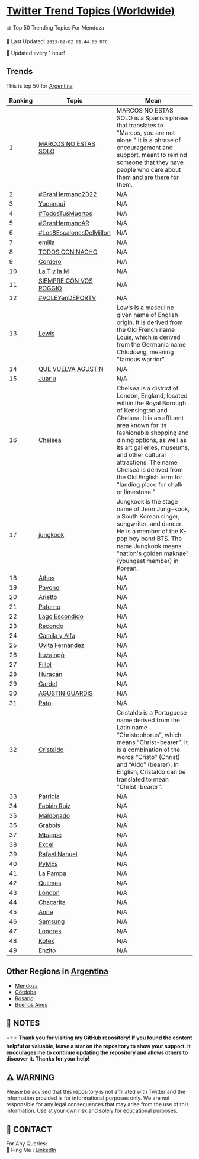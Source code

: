 [Twitter Trend Topics (Worldwide)](https://github.com/ErcinDedeoglu/Twitter-Trend-Topics)
==========


📊 Top 50 Trending Topics For Mendoza

📆 Last Updated: `2023-02-02 01:44:06 UTC`

🔧 Updated every 1 hour!


## Trends

This is top 50 for [Argentina](</Argentina>)

| Ranking | Topic | Mean |
| ------- | ------------ | ------------ |
| 1 | [MARCOS NO ESTAS SOLO](http://twitter.com/search?q=MARCOS+NO+ESTAS+SOLO) | MARCOS NO ESTAS SOLO is a Spanish phrase that translates to "Marcos, you are not alone." It is a phrase of encouragement and support, meant to remind someone that they have people who care about them and are there for them. |
| 2 | [#GranHermano2022](http://twitter.com/search?q=%23GranHermano2022) | N/A |
| 3 | [Yupanqui](http://twitter.com/search?q=Yupanqui) | N/A |
| 4 | [#TodosTusMuertos](http://twitter.com/search?q=%23TodosTusMuertos) | N/A |
| 5 | [#GranHermanoAR](http://twitter.com/search?q=%23GranHermanoAR) | N/A |
| 6 | [#Los8EscalonesDelMillon](http://twitter.com/search?q=%23Los8EscalonesDelMillon) | N/A |
| 7 | [emilia](http://twitter.com/search?q=emilia) | N/A |
| 8 | [TODOS CON NACHO](http://twitter.com/search?q=TODOS+CON+NACHO) | N/A |
| 9 | [Cordero](http://twitter.com/search?q=Cordero) | N/A |
| 10 | [La T y la M](http://twitter.com/search?q=La+T+y+la+M) | N/A |
| 11 | [SIEMPRE CON VOS POGGIO](http://twitter.com/search?q=SIEMPRE+CON+VOS+POGGIO) | N/A |
| 12 | [#VOLEYenDEPORTV](http://twitter.com/search?q=%23VOLEYenDEPORTV) | N/A |
| 13 | [Lewis](http://twitter.com/search?q=Lewis) | Lewis is a masculine given name of English origin. It is derived from the Old French name Louis, which is derived from the Germanic name Chlodowig, meaning "famous warrior". |
| 14 | [QUE VUELVA AGUSTIN](http://twitter.com/search?q=QUE+VUELVA+AGUSTIN) | N/A |
| 15 | [Juariu](http://twitter.com/search?q=Juariu) | N/A |
| 16 | [Chelsea](http://twitter.com/search?q=Chelsea) | Chelsea is a district of London, England, located within the Royal Borough of Kensington and Chelsea. It is an affluent area known for its fashionable shopping and dining options, as well as its art galleries, museums, and other cultural attractions. The name Chelsea is derived from the Old English term for "landing place for chalk or limestone." |
| 17 | [jungkook](http://twitter.com/search?q=jungkook) | Jungkook is the stage name of Jeon Jung-kook, a South Korean singer, songwriter, and dancer. He is a member of the K-pop boy band BTS. The name Jungkook means "nation's golden maknae" (youngest member) in Korean. |
| 18 | [Athos](http://twitter.com/search?q=Athos) | N/A |
| 19 | [Pavone](http://twitter.com/search?q=Pavone) | N/A |
| 20 | [Arietto](http://twitter.com/search?q=Arietto) | N/A |
| 21 | [Paterno](http://twitter.com/search?q=Paterno) | N/A |
| 22 | [Lago Escondido](http://twitter.com/search?q=Lago+Escondido) | N/A |
| 23 | [Recondo](http://twitter.com/search?q=Recondo) | N/A |
| 24 | [Camila y Alfa](http://twitter.com/search?q=Camila+y+Alfa) | N/A |
| 25 | [Uvita Fernández](http://twitter.com/search?q=Uvita+Fern%c3%a1ndez) | N/A |
| 26 | [Ituzaingó](http://twitter.com/search?q=Ituzaing%c3%b3) | N/A |
| 27 | [Fillol](http://twitter.com/search?q=Fillol) | N/A |
| 28 | [Huracán](http://twitter.com/search?q=Hurac%c3%a1n) | N/A |
| 29 | [Gardel](http://twitter.com/search?q=Gardel) | N/A |
| 30 | [AGUSTIN GUARDIS](http://twitter.com/search?q=AGUSTIN+GUARDIS) | N/A |
| 31 | [Pato](http://twitter.com/search?q=Pato) | N/A |
| 32 | [Cristaldo](http://twitter.com/search?q=Cristaldo) | Cristaldo is a Portuguese name derived from the Latin name “Christophorus”, which means “Christ-bearer”. It is a combination of the words “Cristo” (Christ) and “Aldo” (bearer). In English, Cristaldo can be translated to mean "Christ-bearer". |
| 33 | [Patricia](http://twitter.com/search?q=Patricia) | N/A |
| 34 | [Fabián Ruiz](http://twitter.com/search?q=Fabi%c3%a1n+Ruiz) | N/A |
| 35 | [Maldonado](http://twitter.com/search?q=Maldonado) | N/A |
| 36 | [Grabois](http://twitter.com/search?q=Grabois) | N/A |
| 37 | [Mbappé](http://twitter.com/search?q=Mbapp%c3%a9) | N/A |
| 38 | [Excel](http://twitter.com/search?q=Excel) | N/A |
| 39 | [Rafael Nahuel](http://twitter.com/search?q=Rafael+Nahuel) | N/A |
| 40 | [PyMEs](http://twitter.com/search?q=PyMEs) | N/A |
| 41 | [La Pampa](http://twitter.com/search?q=La+Pampa) | N/A |
| 42 | [Quilmes](http://twitter.com/search?q=Quilmes) | N/A |
| 43 | [London](http://twitter.com/search?q=London) | N/A |
| 44 | [Chacarita](http://twitter.com/search?q=Chacarita) | N/A |
| 45 | [Anne](http://twitter.com/search?q=Anne) | N/A |
| 46 | [Samsung](http://twitter.com/search?q=Samsung) | N/A |
| 47 | [Londres](http://twitter.com/search?q=Londres) | N/A |
| 48 | [Kotex](http://twitter.com/search?q=Kotex) | N/A |
| 49 | [Enzito](http://twitter.com/search?q=Enzito) | N/A |



## Other Regions in [Argentina](</Argentina>)

* [Mendoza](</Argentina/Mendoza.md>)
* [Córdoba](</Argentina/Córdoba.md>)
* [Rosario](</Argentina/Rosario.md>)
* [Buenos Aires](</Argentina/Buenos Aires.md>)



## 📝 NOTES

⭐⭐⭐ **Thank you for visiting my GitHub repository! If you found the content helpful or valuable, leave a star on the repository to show your support. It encourages me to continue updating the repository and allows others to discover it. Thanks for your help!**


## ⚠️ WARNING

Please be advised that this repository is not affiliated with Twitter and the information provided is for informational purposes only. We are not responsible for any legal consequences that may arise from the use of this information. Use at your own risk and solely for educational purposes.


## 📨 CONTACT

 For Any Queries:  
            🏓 Ping Me : [LinkedIn](https://www.linkedin.com/in/ercindedeoglu/)
